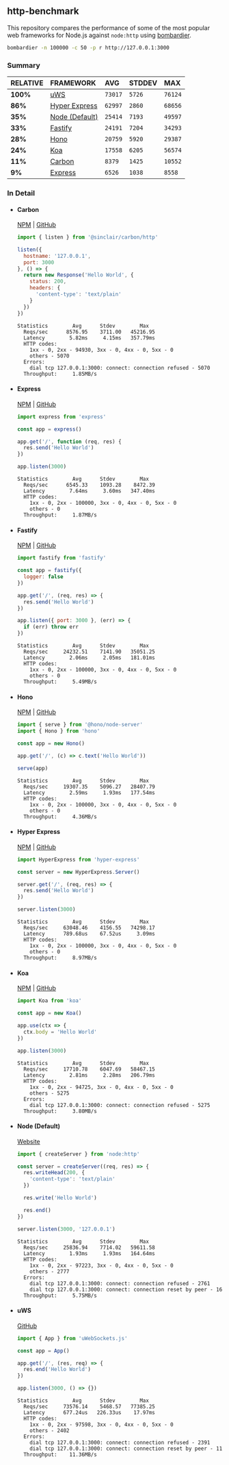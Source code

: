 ## http-benchmark

This repository compares the performance of some of the most popular web frameworks for Node.js against `node:http` using [bombardier](https://github.com/codesenberg/bombardier).

```bash
bombardier -n 100000 -c 50 -p r http://127.0.0.1:3000
```

### Summary

| RELATIVE | FRAMEWORK | AVG | STDDEV | MAX |
| :--- | :--- | :--- | :--- | :--- |
| **100%** | [uWS](#uws) | `73017` | `5726` | `76124` |
| **86%** | [Hyper Express](#hyper-express) | `62997` | `2860` | `68656` |
| **35%** | [Node (Default)](#node-default) | `25414` | `7193` | `49597` |
| **33%** | [Fastify](#fastify) | `24191` | `7204` | `34293` |
| **28%** | [Hono](#hono) | `20759` | `5920` | `29387` |
| **24%** | [Koa](#koa) | `17558` | `6205` | `56574` |
| **11%** | [Carbon](#carbon) | `8379` | `1425` | `10552` |
| **9%** | [Express](#express) | `6526` | `1038` | `8558` |


### In Detail

- #### Carbon
  [NPM](https://npmjs.com/@sinclair/carbon) | [GitHub](https://github.com/sinclairzx81/carbon)
  ```js
  import { listen } from '@sinclair/carbon/http'

  listen({
    hostname: '127.0.0.1',
    port: 3000
  }, () => {
    return new Response('Hello World', {
      status: 200,
      headers: {
        'content-type': 'text/plain'
      }
    })
  })
  ```

  ```
  Statistics        Avg      Stdev        Max
    Reqs/sec      8576.95    3711.00   45216.95
    Latency        5.82ms     4.15ms   357.79ms
    HTTP codes:
      1xx - 0, 2xx - 94930, 3xx - 0, 4xx - 0, 5xx - 0
      others - 5070
    Errors:
      dial tcp 127.0.0.1:3000: connect: connection refused - 5070
    Throughput:     1.85MB/s
  ```

- #### Express
  [NPM](https://npmjs.com/express) | [GitHub](https://github.com/expressjs/express)
  ```js
  import express from 'express'

  const app = express()

  app.get('/', function (req, res) {
    res.send('Hello World')
  })

  app.listen(3000)
  ```

  ```
  Statistics        Avg      Stdev        Max
    Reqs/sec      6545.33    1093.28    8472.39
    Latency        7.64ms     3.60ms   347.40ms
    HTTP codes:
      1xx - 0, 2xx - 100000, 3xx - 0, 4xx - 0, 5xx - 0
      others - 0
    Throughput:     1.87MB/s
  ```

- #### Fastify
  [NPM](https://npmjs.com/fastify) | [GitHub](https://github.com/fastify/fastify)
  ```js
  import fastify from 'fastify'

  const app = fastify({
    logger: false
  })

  app.get('/', (req, res) => {
    res.send('Hello World')
  })

  app.listen({ port: 3000 }, (err) => {
    if (err) throw err
  })
  ```

  ```
  Statistics        Avg      Stdev        Max
    Reqs/sec     24232.51    7141.90   35051.25
    Latency        2.06ms     2.05ms   181.01ms
    HTTP codes:
      1xx - 0, 2xx - 100000, 3xx - 0, 4xx - 0, 5xx - 0
      others - 0
    Throughput:     5.49MB/s
  ```

- #### Hono
  [NPM](https://npmjs.com/hono) | [GitHub](https://github.com/honojs/hono)
  ```js
  import { serve } from '@hono/node-server'
  import { Hono } from 'hono'

  const app = new Hono()

  app.get('/', (c) => c.text('Hello World'))

  serve(app)
  ```

  ```
  Statistics        Avg      Stdev        Max
    Reqs/sec     19307.35    5096.27   28407.79
    Latency        2.59ms     1.93ms   177.54ms
    HTTP codes:
      1xx - 0, 2xx - 100000, 3xx - 0, 4xx - 0, 5xx - 0
      others - 0
    Throughput:     4.36MB/s
  ```

- #### Hyper Express
  [NPM](https://npmjs.com/hyper-express) | [GitHub](https://github.com/kartikk221/hyper-express)
  ```js
  import HyperExpress from 'hyper-express'

  const server = new HyperExpress.Server()

  server.get('/', (req, res) => {
    res.send('Hello World')
  })

  server.listen(3000)
  ```

  ```
  Statistics        Avg      Stdev        Max
    Reqs/sec     63048.46    4156.55   74298.17
    Latency      789.68us    67.52us     3.09ms
    HTTP codes:
      1xx - 0, 2xx - 100000, 3xx - 0, 4xx - 0, 5xx - 0
      others - 0
    Throughput:     8.97MB/s
  ```

- #### Koa
  [NPM](https://npmjs.com/koa) | [GitHub](https://github.com/koajs/koa)
  ```js
  import Koa from 'koa'

  const app = new Koa()

  app.use(ctx => {
    ctx.body = 'Hello World'
  })

  app.listen(3000)
  ```

  ```
  Statistics        Avg      Stdev        Max
    Reqs/sec     17710.78    6047.69   58467.15
    Latency        2.81ms     2.28ms   206.79ms
    HTTP codes:
      1xx - 0, 2xx - 94725, 3xx - 0, 4xx - 0, 5xx - 0
      others - 5275
    Errors:
      dial tcp 127.0.0.1:3000: connect: connection refused - 5275
    Throughput:     3.80MB/s
  ```

- #### Node (Default)
  [Website](https://nodejs.org/api/http.html)
  ```js
  import { createServer } from 'node:http'

  const server = createServer((req, res) => {
    res.writeHead(200, {
      'content-type': 'text/plain'
    })

    res.write('Hello World')

    res.end()
  })

  server.listen(3000, '127.0.0.1')
  ```

  ```
  Statistics        Avg      Stdev        Max
    Reqs/sec     25836.94    7714.02   59611.58
    Latency        1.93ms     1.93ms   164.64ms
    HTTP codes:
      1xx - 0, 2xx - 97223, 3xx - 0, 4xx - 0, 5xx - 0
      others - 2777
    Errors:
      dial tcp 127.0.0.1:3000: connect: connection refused - 2761
      dial tcp 127.0.0.1:3000: connect: connection reset by peer - 16
    Throughput:     5.75MB/s
  ```

- #### uWS
  [GitHub](https://github.com/uNetworking/uWebSockets.js)
  ```js
  import { App } from 'uWebSockets.js'

  const app = App()

  app.get('/', (res, req) => {
    res.end('Hello World')
  })

  app.listen(3000, () => {})
  ```

  ```
  Statistics        Avg      Stdev        Max
    Reqs/sec     73576.14    5468.57   77385.25
    Latency      677.24us   226.33us    17.97ms
    HTTP codes:
      1xx - 0, 2xx - 97598, 3xx - 0, 4xx - 0, 5xx - 0
      others - 2402
    Errors:
      dial tcp 127.0.0.1:3000: connect: connection refused - 2391
      dial tcp 127.0.0.1:3000: connect: connection reset by peer - 11
    Throughput:    11.36MB/s
  ```


